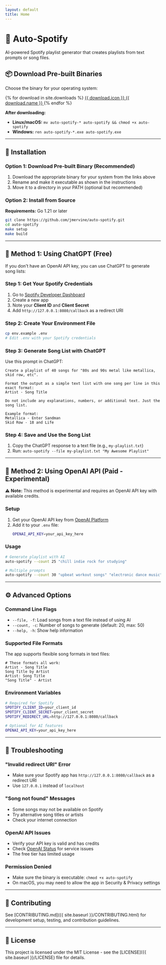 ```yaml
---
layout: default
title: Home
---
```


# 🎵 Auto-Spotify

AI-powered Spotify playlist generator that creates playlists from text prompts or song files.

## 📦 Download Pre-built Binaries

Choose the binary for your operating system:

<div class="download-grid">
{% for download in site.downloads %}
  <a href="{{ '/dist/' | append: download.file | relative_url }}" class="download-btn" download>
    <span class="download-icon">{{ download.icon }}</span>
    <span class="download-name">{{ download.name }}</span>
  </a>
{% endfor %}
</div>

<div class="install-instructions">
<p><strong>After downloading:</strong></p>
<ul>
<li><strong>Linux/macOS:</strong> <code>mv auto-spotify-* auto-spotify && chmod +x auto-spotify</code></li>
<li><strong>Windows:</strong> <code>ren auto-spotify-*.exe auto-spotify.exe</code></li>
</ul>
</div>

---

## 🚀 Installation

### Option 1: Download Pre-built Binary (Recommended)

1. Download the appropriate binary for your system from the links above
2. Rename and make it executable as shown in the instructions
3. Move it to a directory in your PATH (optional but recommended)

### Option 2: Install from Source

**Requirements:** Go 1.21 or later

```bash
git clone https://github.com/jmervine/auto-spotify.git
cd auto-spotify
make setup
make build
```

---

## 🎯 Method 1: Using ChatGPT (Free)

If you don't have an OpenAI API key, you can use ChatGPT to generate song lists:

### Step 1: Get Your Spotify Credentials

1. Go to [Spotify Developer Dashboard](https://developer.spotify.com/dashboard)
2. Create a new app
3. Note your **Client ID** and **Client Secret**
4. Add `http://127.0.0.1:8080/callback` as a redirect URI

### Step 2: Create Your Environment File

```bash
cp env.example .env
# Edit .env with your Spotify credentials
```

### Step 3: Generate Song List with ChatGPT

Use this prompt in ChatGPT:

```
Create a playlist of 40 songs for "80s and 90s metal like metallica, skid row, etc". 

Format the output as a simple text list with one song per line in this exact format:
Artist - Song Title

Do not include any explanations, numbers, or additional text. Just the song list.

Example format:
Metallica - Enter Sandman
Skid Row - 18 and Life
```

### Step 4: Save and Use the Song List

1. Copy the ChatGPT response to a text file (e.g., `my-playlist.txt`)
2. Run: `auto-spotify --file my-playlist.txt "My Awesome Playlist"`

---

## 🤖 Method 2: Using OpenAI API (Paid - Experimental)

⚠️ **Note:** This method is experimental and requires an OpenAI API key with available credits.

### Setup

1. Get your OpenAI API key from [OpenAI Platform](https://platform.openai.com/api-keys)
2. Add it to your `.env` file:
   ```bash
   OPENAI_API_KEY=your_api_key_here
   ```

### Usage

```bash
# Generate playlist with AI
auto-spotify --count 25 "chill indie rock for studying"

# Multiple prompts
auto-spotify --count 30 "upbeat workout songs" "electronic dance music" "pop hits 2020s"
```

---

## ⚙️ Advanced Options

### Command Line Flags

- `--file, -f`: Load songs from a text file instead of using AI
- `--count, -c`: Number of songs to generate (default: 20, max: 50)
- `--help, -h`: Show help information

### Supported File Formats

The app supports flexible song formats in text files:

```
# These formats all work:
Artist - Song Title
Song Title by Artist  
Artist: Song Title
"Song Title" - Artist
```

### Environment Variables

```bash
# Required for Spotify
SPOTIFY_CLIENT_ID=your_client_id
SPOTIFY_CLIENT_SECRET=your_client_secret
SPOTIFY_REDIRECT_URL=http://127.0.0.1:8080/callback

# Optional for AI features
OPENAI_API_KEY=your_api_key_here
```

---

## 🔧 Troubleshooting

### "Invalid redirect URI" Error
- Make sure your Spotify app has `http://127.0.0.1:8080/callback` as a redirect URI
- Use `127.0.0.1` instead of `localhost`

### "Song not found" Messages
- Some songs may not be available on Spotify
- Try alternative song titles or artists
- Check your internet connection

### OpenAI API Issues
- Verify your API key is valid and has credits
- Check [OpenAI Status](https://status.openai.com/) for service issues
- The free tier has limited usage

### Permission Denied
- Make sure the binary is executable: `chmod +x auto-spotify`
- On macOS, you may need to allow the app in Security & Privacy settings

---

## 🤝 Contributing

See [CONTRIBUTING.md]({{ site.baseurl }}/CONTRIBUTING.html) for development setup, testing, and contribution guidelines.

---

## 📄 License

This project is licensed under the MIT License - see the [LICENSE]({{ site.baseurl }}/LICENSE) file for details.
